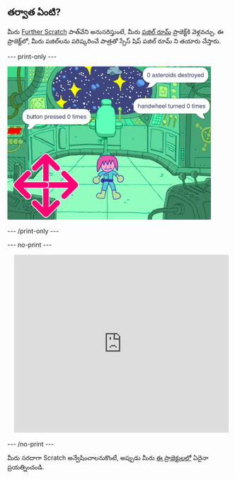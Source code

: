 ## తర్వాత ఏంటి?

మీరు [Further Scratch](https://projects.raspberrypi.org/te-IN/pathways/further-scratch) పాత్‌వేని అనుసరిస్తుంటే, మీరు [పజిల్ రూమ్](https://projects.raspberrypi.org/te-IN/projects/puzzle-room) ప్రాజెక్ట్‌కి వెళ్లవచ్చు. ఈ ప్రాజెక్ట్‌లో, మీరు పజిల్‌లను పరిష్కరించే పాత్రతో స్పేస్ షిప్ పజిల్ రూమ్ ని తయారు చేస్తారు.

--- print-only ---

![పజిల్ రూమ్](images/puzzle_room.png)

--- /print-only ---

--- no-print ---

<div class="scratch-preview" style="margin-left: 15px;">
  <iframe allowtransparency="true" width="485" height="402" src="https://scratch.mit.edu/projects/embed/536877672/?autostart=false" frameborder="0"></iframe>
</div>

--- /no-print ---

మీరు సరదాగా Scratch అన్వేషించాలనుకొంటే, అప్పుడు మీరు [ఈ ప్రాజెక్టులలో](https://projects.raspberrypi.org/te-IN/projects?software%5B%5D=scratch&curriculum%5B%5D=%201) ఏదైనా ప్రయత్నించండి.
